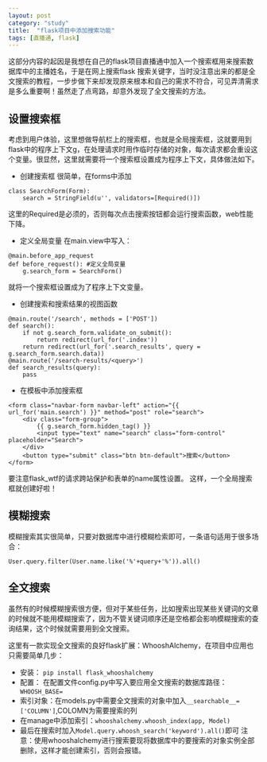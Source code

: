 ```yaml
---
layout: post
category: "study"
title:  "flask项目中添加搜索功能"
tags: [直播通, flask]
---
```


这部分内容的起因是我想在自己的flask项目直播通中加入一个搜索框用来搜索数据库中的主播姓名，于是在网上搜索flask 搜索关键字，当时没注意出来的都是全文搜索的教程，一步步做下来却发现原来根本和自己的需求不符合，可见弄清需求是多么重要啊！虽然走了点弯路，却意外发现了全文搜索的方法。

## 设置搜索框
考虑到用户体验，这里想做导航栏上的搜索框，也就是全局搜索框，这就要用到flask中的程序上下文g，在处理请求时用作临时存储的对象，每次请求都会重设这个变量。很显然，这里就需要将一个搜索框设置成为程序上下文，具体做法如下。

- 创建搜索框
很简单，在forms中添加
```
class SearchForm(Form):
	search = StringField(u'', validators=[Required()])
```
这里的Required是必须的，否则每次点击搜索按钮都会运行搜索函数，web性能下降。

- 定义全局变量
在main.view中写入：
```
@main.before_app_request
def before_request(): #定义全局变量
    g.search_form = SearchForm()
```
就将一个搜索框设置成为了程序上下文变量。

- 创建搜索和搜索结果的视图函数
```
@main.route('/search', methods = ['POST'])
def search():
    if not g.search_form.validate_on_submit():
        return redirect(url_for('.index'))
    return redirect(url_for('.search_results', query = g.search_form.search.data))
@main.route('/search-results/<query>')
def search_results(query):
	pass
```

- 在模板中添加搜索框

```
<form class="navbar-form navbar-left" action="{{ url_for('main.search') }}" method="post" role="search">
	<div class="form-group">
		{{ g.search_form.hidden_tag() }}
		<input type="text" name="search" class="form-control" placeholder="Search">
	</div>
	<button type="submit" class="btn btn-default">搜索</button>
</form>
```
要注意flask_wtf的请求跨站保护和表单的name属性设置。
这样，一个全局搜索框就创建好啦！

## 模糊搜索
模糊搜索其实很简单，只要对数据库中进行模糊检索即可，一条语句适用于很多场合：
```
User.query.filter(User.name.like('%'+query+'%')).all()
```

## 全文搜索
虽然有的时候模糊搜索很方便，但对于某些任务，比如搜索出现某些关键词的文章的时候就不能用模糊搜索了，因为不管关键词顺序还是空格都会影响模糊搜索的查询结果，这个时候就需要用到全文搜索。

这里有一款实现全文搜索的良好flask扩展：WhooshAlchemy，在项目中应用也只需要简单几步：

- 安装： `pip install flask_whooshalchemy`
- 配置： 在配置文件config.py中写入要应用全文搜索的数据库路径：`WHOOSH_BASE=`
- 索引对象：在models.py中需要全文搜索的对象中加入`__searchable__=['COLUMN']`,COLOMN为需要搜索的列
- 在manage中添加索引：`whooshalchemy.whoosh_index(app, Model)`
- 最后在搜索时加入`Model.query.whoosh_search('keyword').all()`即可
注意：使用whooshalchemy进行搜索要现将数据库中的要搜索的对象实例全部删除，这样才能创建索引，否则会报错。
